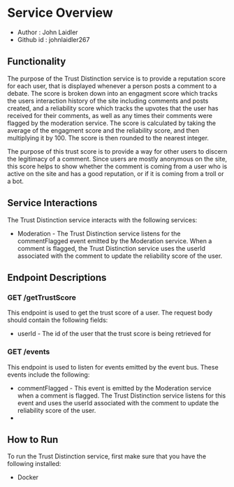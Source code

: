# Service Overview

- Author : John Laidler
- Github id : johnlaidler267

## Functionality

The purpose of the Trust Distinction service is to provide a reputation score for each user, that is displayed whenever a person posts a comment to a debate. The score is broken down into an engagment score which tracks the users interaction history of the site including comments and posts created, and a reliability score which tracks the upvotes that the user has received for their comments, as well as any times their comments were flagged by the moderation service. The score is calculated by taking the average of the engagment score and the reliability score, and then multiplying it by 100. The score is then rounded to the nearest integer.

The purpose of this trust score is to provide a way for other users to discern the legitimacy of a comment. Since users are mostly anonymous on the site, this score helps to show whether the comment is coming from a user who is active on the site and has a good reputation, or if it is coming from a troll or a bot.

## Service Interactions

The Trust Distinction service interacts with the following services:

- Moderation - The Trust Distinction service listens for the commentFlagged event emitted by the Moderation service. When a comment is flagged, the Trust Distinction service uses the userId associated with the comment to update the reliability score of the user.

## Endpoint Descriptions

### GET /getTrustScore

This endpoint is used to get the trust score of a user. The request body should contain the following fields:

- userId - The id of the user that the trust score is being retrieved for

### GET /events

This endpoint is used to listen for events emitted by the event bus. These events include the following:

- commentFlagged - This event is emitted by the Moderation service when a comment is flagged. The Trust Distinction service listens for this event and uses the userId associated with the comment to update the reliability score of the user.
-

## How to Run

To run the Trust Distinction service, first make sure that you have the following installed:

- Docker
